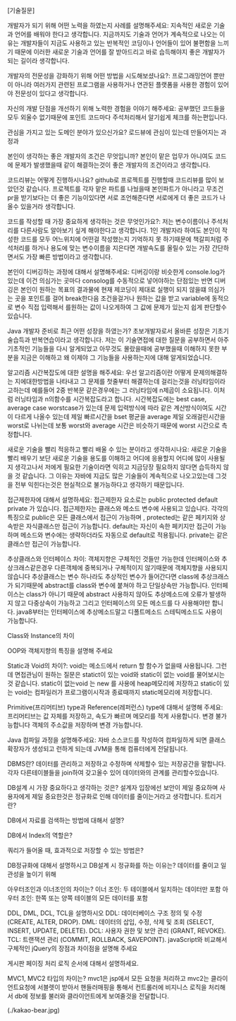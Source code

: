 [기술질문]

개발자가 되기 위해 어떤 노력을 하였는지 사례를 설명해주세요:
지속적인 새로운 기술과 언어를 배워야 한다고 생각합니다. 지금까지도 기술과 언어가 계속적으로 나오는 이유는 개발자들이 지금도 사용하고 있는 반복적인 코딩이나 언어들이 있어 불편함을 느끼기 때문에 이러한 새로운 기술과 언어를 잘 받아드리고 바로 습득해야지 좋은 개발자가 되는 길이라 생각합니다.

개발자의 전문성을 강화하기 위해 어떤 방법을 시도해보셨나요?:
프로그래밍언어 뿐만이 아니라 여러가지 관련된 프로그램을 사용하거나 연관된 플랫폼을 사용한 경험이 있어야 전문성이 있다고 생각합니다.

자신의 개발 단점을 개선하기 위해 노력한 경험을 이야기 해주세요:
공부했던 코드들을 모두 외울수 없기때문에 포인트 코드마다 주석처리해서 알기쉽게 체크를 하는편입니다.

관심을 가지고 있는 도메인 분야가 있으신가요?
로드뷰에 관심이 있는데 만들어지는 과정과

본인이 생각하는 좋은 개발자의 조건은 무엇입니까?
본인이 맡은 업무가 아니여도 코드에 문제가 발생했을때 같이 해결하는것이 좋은 개발자의 조건이라고 생각합니다.

코드리뷰는 어떻게 진행하시나요?
github로 프로젝트를 진행할때 코드리뷰를 많이 보았던것 같습니다.
프로젝트를 각자 맡은 파트를 나눴을때 본인파트가 아니라고 무조건 pr을 받기보다는 더 좋은 기능이있다면 서로 조언해준다면 서로에게 더 좋은 코드가 나올수 있을거라 생각합니다.

코드를 작성할 때 가장 중요하게 생각하는 것은 무엇인가요?:
저는 변수이름이나 주석처리를 다른사람도 알아보기 싶게 해야한다고 생각합니다. 1인 개발자라 하여도 본인이 작성한 코드를 모두 어느위치에 어떤걸 작성했는지 기억하지 못 하기때문에 책갈피처럼 주석처리를 하거나 용도에 맞는 변수이름을 지은다면 개발속도를 올릴수 있는 가장 간단하면서도 가장 빠른 방법이라고 생각합니다.

본인이 디버깅하는 과정에 대해서 설명해주세요:
디버깅이랑 비슷한게 console.log가 있는데 이건 의심가는 곳마다 consolog를 수동적으로 넣어야하는 단점있는 반면 디버깅은 본인이 원하는 목표의 결과물에 현재 제코딩이 제대로 실행이 되지 않을떄 의심가는 곳을 포인트를 걸어 break한다음 조건을걸거나 원하는 값을 받고 variable에 동적으로 변수 직접 입력해서 를원하는 값이 나오게하여 그 값에 문제가 있는지 쉽게 판단할수 있습니다.

Java 개발자 준비로 최근 어떤 성장을 하였는가?
초보개발자로서 올바른 성장은 기초기술습득과 반복연습이라고 생각합니다.  저는 이 기술면접에 대한 질문을 공부하면서 아주 기초적인 기능들을 다시 알게되었고 아무것도 몰랐을때에 공부했을때 이해하지 못한 부분을 지금은 이해하고 왜 이제야 그 기능들을 사용하는지에 대해 알게되었습니다. 

알고리즘 시간복잡도에 대한 설명을 해주세요:
우선 알고리즘이란 어떻게 문제의해결하는 지에대한방법을 나타내고 그 문제를 첫줄부터 해결하는데 걸리는것을 러닝타임이라고하는데 예를들어 2중 반복문 같은경우에는 그 러닝타임에 n제곱이 소요됩니다. 이처럼  러닝타임과 n의함수를 시간복잡도라고 합니다. 시간복잡도에는 best case, average case worstcase가 있는데 문제 입력방식에 따라 같은 계산방식이여도 시간이 다르게 나올수 있는데 제일 빠르시간을 bset 평균을 average 제일 오래걸린시간을 worst로 나뉘는데 보통 worst와 average 시간은 비슷하기 때문에 worst 시간으로 측정합니다.

새로운 기술을 빨리 적응하고 빨리 배울 수 있는 분이라고 생각하시나요:
새로운 기술을 빨리 배우기 보단 새로운 기술을 용도를 이해하고 어디에 응용할지 어디에 많이 사용될지 생각고나서 저에게 필요한 기술이라면 익히고 지금당장 필요하지 않다면 습득하지 않을 것 같습니다. 그 이유는 자바에 지금도 많은 기술들이 계속적으로 나오고있는데 그것을 전부 익힌다는것은 현실적으로 불가능하다고 생각하기 때문입니다.

접근제한자에 대해서 설명하세요:
접근제한자 요소로는 public protected default private 가 있습니다. 접근제한자는 클래스와 메소드 변수에 사용되고 있습니다. 각각의 특징으로 public은 모든 클래스에서 접근이 가능하며 , protected는 같은 페키지와 상속받은 자식클래스만 접근이 가능합니다. default는 자신이 속한 페키지만 접근이 가능하며 메소드와 변수에는 생략하더라도 자동으로 default로 적용됩니다. private는 같은 클래스만 접근이 가능합니다.

추상클래스와 인터페이스 차이:
객체지향은 구체적인 것들만 가능한데 인터페이스와 추상크래스같은경우 다른객체에 중복되거나 구체적이지 않기때문에 객체지향을 사용되지 않습니다 추상클래스는 변수 하나라도 추상적인 변수가 들어간다면 class에 추상크래스가 되기때문에 abstract를 class와 변수에 붙쳐야 하고 단일상속만 가능합니다. 인터페이스는 class가 아니기 때문에 abstract 사용하지 않아도 추상메소드에 오류가 발생하지 않고 다중상속이 가능하고 그리고 인터페이스의 모든 메소드를 다 사용해야만 합니다. java8부터는 인터페이스에 추상메소드말고 디폴트메소드 스테틱메소드도 사용이 가능합니다.

Class와 Instance의 차이

OOP와 객체지향의 특징을 설명해 주세요

Static과 Void의 차이?:
void는 메소드에서 return 할 함수가 없을때 사용됩니다.
그런데 면접관님이 원하는 질문은 statict이 있는 void와 static이 없는 void를  물어보시는것 같습니다. static이 없는void 는 new 를 사용에 heap메모리에 저장하고 static이 있는 void는 컴파일러가 프로그램이시작과 종료때까지 static메모리에 저장합니다.


Primitive(프리머티브) type과 Reference(레퍼런스) type에 대해서 설명해 주세요:
프리머티브는 값 자체를 저장하고, 속도가 빠르며 메모리를 적게 사용합니다. 변경 불가능합니다 객체의 주소값을 저장하며 변경 가능합니다.

Java 컴파일 과정을 설명해주세요:
자바 소스코드를 작성하여 컴파일하게 되면 클래스 확장자가 생성되고  런하게 되는데 JVM을 통해 컴퓨터에게 전달됩니다.
 
DBMS란?
데이터를 관리하고 저장하고 수정하며 삭제할수 있는 저장공간을 말합니다. 각자 다른테이블들을 join하여 갖고올수 있어 데이터와의 관계를 관리할수있습니다.

DB설계 시 가장 중요하다고 생각하는 것은?
설계자 입장에선 보안이 제일 중요하며 사용자에게 제일 중요한것은 정규화로 인해 데이터를 줄이는거라고 생각합니다.
트리거란?

DB에서 자료를 검색하는 방법에 대해서 설명?

DB에서 Index의 역할은?

쿼리가 들어올 때, 효과적으로 저장할 수 있는 방법은?

DB정규화에 대해서 설명하시고 DB설계 시 정규화를 하는 이유는?
데이터를 줄이고 일관성을 높이기 위해

아우터조인과 이너조인의 차이는?
이너 조인: 두 테이블에서 일치하는 데이터만 포함
아우터 조인: 한쪽 또는 양쪽 테이블의 모든 데이터를 포함 

DDL, DML, DCL, TCL을 설명하시오
DDL: 데이터베이스 구조 정의 및 수정 (CREATE, ALTER, DROP).
DML: 데이터의 삽입, 수정, 삭제 및 조회 (SELECT, INSERT, UPDATE, DELETE).
DCL: 사용자 권한 및 보안 관리 (GRANT, REVOKE).
TCL: 트랜잭션 관리 (COMMIT, ROLLBACK, SAVEPOINT).
javaScript와 비교해서 구체적인 jQuery의 장점과 차이점을 설명해 주세요

게시판 페이징 처리 로직 순서에 대해서 설명하세요.

MVC1, MVC2 타입의 차이는?
mvc1은 jsp에서 모든 요청을 처리하고 mvc2는 클라이언트요청에 서블렛이 받아서 핸들러매핑을 통해서 컨트롤러에 비지니스 로직을 처리해서  db에 정보를 불러와 클라이언트에게 보여줄것을 전달합니다.

(./kakao-bear.jpg)

